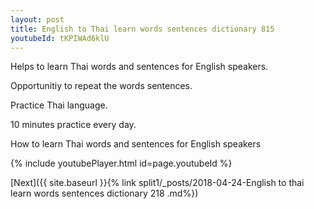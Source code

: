 ```yaml
---
layout: post
title: English to Thai learn words sentences dictionary 815 
youtubeId: tKPIWAd6klU
---
```

 
 
Helps to learn Thai words and sentences for English speakers.

Opportunitiy to repeat the words sentences. 

Practice Thai language. 
 
10 minutes practice every day. 
 
How to learn Thai words and sentences for English speakers 
 
{% include youtubePlayer.html id=page.youtubeId %}
 
 
[Next]({{ site.baseurl }}{% link  split1/_posts/2018-04-24-English to thai learn words sentences dictionary 218 .md%})
 
